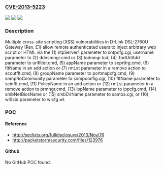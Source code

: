 ### [CVE-2013-5223](https://cve.mitre.org/cgi-bin/cvename.cgi?name=CVE-2013-5223)
![](https://img.shields.io/static/v1?label=Product&message=n%2Fa&color=blue)
![](https://img.shields.io/static/v1?label=Version&message=n%2Fa&color=blue)
![](https://img.shields.io/static/v1?label=Vulnerability&message=n%2Fa&color=brighgreen)

### Description

Multiple cross-site scripting (XSS) vulnerabilities in D-Link DSL-2760U Gateway (Rev. E1) allow remote authenticated users to inject arbitrary web script or HTML via the (1) ntpServer1 parameter to sntpcfg.cgi, username parameter to (2) ddnsmngr.cmd or (3) todmngr.tod, (4) TodUrlAdd parameter to urlfilter.cmd, (5) appName parameter to scprttrg.cmd, (6) fltName in an add action or (7) rmLst parameter in a remove action to scoutflt.cmd, (8) groupName parameter to portmapcfg.cmd, (9) snmpRoCommunity parameter to snmpconfig.cgi, (10) fltName parameter to scinflt.cmd, (11) PolicyName in an add action or (12) rmLst parameter in a remove action to prmngr.cmd, (13) ippName parameter to ippcfg.cmd, (14) smbNetBiosName or (15) smbDirName parameter to samba.cgi, or (16) wlSsid parameter to wlcfg.wl.

### POC

#### Reference
- http://seclists.org/fulldisclosure/2013/Nov/76
- http://packetstormsecurity.com/files/123976

#### Github
No GitHub POC found.

